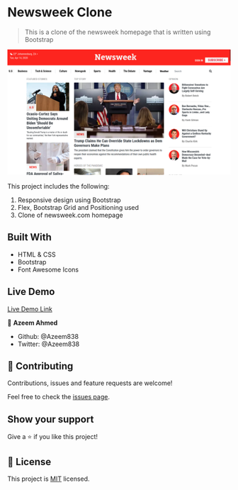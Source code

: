 # Newsweek Clone

> This is a clone of the newsweek homepage that is written using Bootstrap

![screenshot](./images/newsweek-clone-screenshot.png)

This project includes the following:

1. Responsive design using Bootstrap
2. Flex, Bootstrap Grid and Positioning used
3. Clone of newsweek.com homepage

## Built With

- HTML & CSS
- Bootstrap
- Font Awesome Icons

## Live Demo

[Live Demo Link](https://rawcdn.githack.com/Azeem838/newsweek-clone/78792e7e5c01f7ed2e212c85aa6b7ea21e58e7d3/index.html)

👤 **Azeem Ahmed**

- Github: @Azeem838
- Twitter: @Azeem838

## 🤝 Contributing

Contributions, issues and feature requests are welcome!

Feel free to check the [issues page](https://github.com/Azeem838/newsweek-clone/issues).

## Show your support

Give a ⭐️ if you like this project!

## 📝 License

This project is [MIT](lic.url) licensed.
